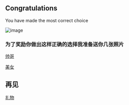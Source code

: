 ## Congratulations

You have made the most correct choice

![image](https://user-images.githubusercontent.com/91450368/135056369-b474f1c3-4296-4683-ab4a-eba2bc113271.png)



### 为了奖励你做出这样正确的选择我准备送你几张照片

  <a href="http://pic2.zhimg.com/80/v2-6a6a138cdf33988ef4738203c12e9dbb_720w.jpg?source=1940ef5c"  target="_blank">帅哥</a>
  
   <a href="https://lh3.googleusercontent.com/pHjbNUv_o2UUorgTosUyd3XuWqzy_pJP4AduJvEfljESxjsdY89kyu2-jGXDehDn2tdBSpiXpgGBmM2Ss115iYLOHgin1lKz=w1200-h630-rj-pp-e365"  target="_blank">美女</a>
  
## 再见
   <a href="https://scontent.cdninstagram.com/v/t50.2886-16/243826295_471409383858087_2701170363734633198_n.mp4?cb=ae824530-15902080&efg=eyJxZV9ncm91cHMiOiJbXCJpZ19wcm9ncmVzc2l2ZV91cmxnZW4ucHJvZHVjdF90eXBlLmRpcmVjdF9wZXJtYW5lbnRcIl0ifQ&_nc_ht=instagram.fpen1-1.fna.fbcdn.net&_nc_cat=103&_nc_ohc=A7dPmw9SdpsAX9V5p60&edm=AI8ESKwBAAAA&ccb=7-4&oe=61553ED2&oh=dec258b5869107b7c9eec23aa02acf8e&_nc_sid=195af5"  target="_blank">礼物</a>
   

   
   
   
    
   
 
   
